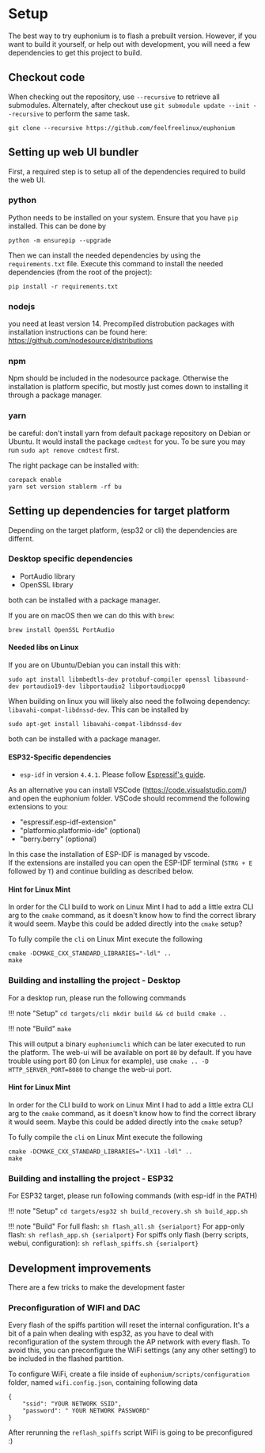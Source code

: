 

# Setup
The best way to try euphonium is to flash a prebuilt version. However, if you want to build it yourself, or help out with development, you will need a few dependencies to get this project to build.

## Checkout code

When checking out the repository, use `--recursive` to retrieve all submodules. Alternately, after checkout use `git submodule update --init --recursive` to perform the same task.

```
git clone --recursive https://github.com/feelfreelinux/euphonium
```

## Setting up web UI bundler

First, a required step is to setup all of the dependencies required to build the web UI.

### python
Python needs to be installed on your system.
Ensure that you have `pip` installed. This can be done by

```
python -m ensurepip --upgrade
```

Then we can install the needed dependencies by using the `requirements.txt` file. Execute this command to install the needed dependencies (from the root of the project):

```
pip install -r requirements.txt
```


### nodejs
you need at least version 14. Precompiled distrobution packages with installation instructions can be found here: https://github.com/nodesource/distributions

### npm
Npm should be included in the nodesource package. Otherwise the installation is platform specific, but mostly just comes down to installing it through a package manager.

### yarn
be careful: don't install yarn from default package repository on Debian or Ubuntu. It would install the package `cmdtest` for you. To be sure you may run `sudo apt remove cmdtest` first.

The right package can be installed with:
```
corepack enable
yarn set version stablerm -rf bu        
```

## Setting up dependencies for target platform

Depending on the target platform, (esp32 or cli) the dependencies are differnt.


### Desktop specific dependencies

- PortAudio library
- OpenSSL library

both can be installed with a package manager.

If you are on macOS then we can do this with `brew`:
```
brew install OpenSSL PortAudio
```

#### Needed libs on Linux
If you are on Ubuntu/Debian you can install this with:
```
sudo apt install libmbedtls-dev protobuf-compiler openssl libasound-dev portaudio19-dev libportaudio2 libportaudiocpp0
```

When building on linux you will likely also need the follwoing dependency: `libavahi-compat-libdnssd-dev`.
This can be installed by
```
sudo apt-get install libavahi-compat-libdnssd-dev
```

both can be installed with a package manager.

#### ESP32-Specific dependencies

- `esp-idf` in version `4.4.1`. Please follow [Espressif's guide](https://docs.espressif.com/projects/esp-idf/en/v4.4.1/esp32/get-started/index.html#get-started-get-prerequisites).

As an alternative you can install VSCode (https://code.visualstudio.com/) and open the euphonium folder.
VSCode should recommend the following extensions to you:
- "espressif.esp-idf-extension"
- "platformio.platformio-ide" (optional)
- "berry.berry" (optional)

In this case the installation of ESP-IDF is managed by vscode.  
If the extensions are installed you can open the ESP-IDF terminal (`STRG + E` followed by `T`) and continue building as described below.

#### Hint for Linux Mint
In order for the CLI build to work on Linux Mint I had to add a little extra CLI arg to the `cmake` command, as it doesn't know how to find the correct library it would seem.
Maybe this could be added directly into the `cmake` setup?

To fully compile the `cli` on Linux Mint execute the following
```
cmake -DCMAKE_CXX_STANDARD_LIBRARIES="-ldl" ..
make
```

### Building and installing the project - Desktop

For a desktop run, please run the following commands

!!! note "Setup"
    ```
    cd targets/cli
    mkdir build && cd build
    cmake ..
    ```

!!! note "Build"
    ```
    make
    ```


This will output a binary `euphoniumcli` which can be later executed to run the platform. The web-ui will be available on port `80` by default.
If you have trouble using port 80 (on Linux for example), use `cmake .. -D HTTP_SERVER_PORT=8080` to change the web-ui port.

#### Hint for Linux Mint
In order for the CLI build to work on Linux Mint I had to add a little extra CLI arg to the `cmake` command, as it doesn't know how to find the correct library it would seem.
Maybe this could be added directly into the `cmake` setup?

To fully compile the `cli` on Linux Mint execute the following
```
cmake -DCMAKE_CXX_STANDARD_LIBRARIES="-lX11 -ldl" ..
make
```

### Building and installing the project - ESP32

For ESP32 target, please run following commands (with esp-idf in the PATH)

!!! note "Setup"
    ```
    cd targets/esp32
    sh build_recovery.sh
    sh build_app.sh
    ```

!!! note "Build"
    For full flash:
    ```
    sh flash_all.sh {serialport}
    ```
    For app-only flash:
    ```
    sh reflash_app.sh {serialport}
    ```
    For spiffs only flash (berry scripts, webui, configuration):
    ```
    sh reflash_spiffs.sh {serialport}
    ```

## Development improvements

There are a few tricks to make the development faster

### Preconfiguration of WIFI and DAC

Every flash of the spiffs partition will reset the internal configuration. It's a bit of a pain when dealing with esp32, as you have to deal with reconfiguration of the system through the AP network with every flash. To avoid this, you can preconfigure the WiFi settings (any any other setting!) to be included in the flashed partition.

To configure WiFi, create a file inside of `euphonium/scripts/configuration` folder, named `wifi.config.json`, containing following data

```
{
    "ssid": "YOUR NETWORK SSID",
    "password": " YOUR NETWORK PASSWORD"
}
```

After rerunning the `reflash_spiffs` script WiFi is going to be preconfigured :)
